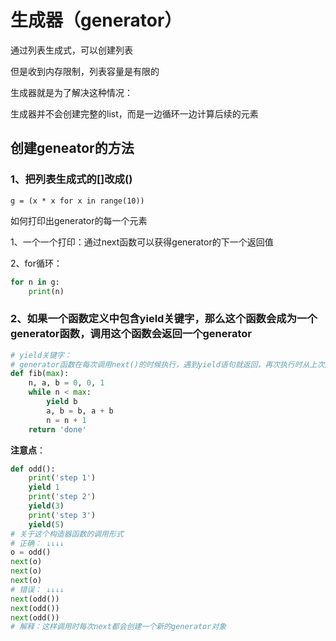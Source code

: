 # 生成器（generator）

通过列表生成式，可以创建列表

但是收到内存限制，列表容量是有限的

生成器就是为了解决这种情况：

生成器并不会创建完整的list，而是一边循环一边计算后续的元素

## 创建geneator的方法

### 1、把列表生成式的[]改成()

`g = (x * x for x in range(10))`







如何打印出generator的每一个元素

1、一个一个打印：通过next函数可以获得generator的下一个返回值

2、for循环：

```python
for n in g:
    print(n)
```

### 2、如果一个函数定义中包含yield关键字，那么这个函数会成为一个generator函数，调用这个函数会返回一个generator

```python
# yield关键字：
# generator函数在每次调用next()的时候执行，遇到yield语句就返回，再次执行时从上次返回的yield语句继续执行
def fib(max):
    n, a, b = 0, 0, 1
    while n < max:
        yield b
        a, b = b, a + b
        n = n + 1
    return 'done'
```

**注意点**：

```python
def odd():
    print('step 1')
    yield 1
    print('step 2')
    yield(3)
    print('step 3')
    yield(5)
# 关于这个构造器函数的调用形式
# 正确： ↓↓↓↓
o = odd()
next(o)
next(o)
next(o)
# 错误： ↓↓↓↓
next(odd())
next(odd())
next(odd())
# 解释：这样调用时每次next都会创建一个新的generator对象
```

